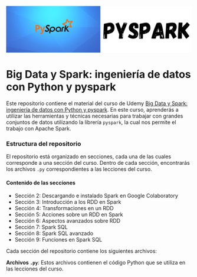 <img src="./img/banner.png">

# Big Data y Spark: ingeniería de datos con Python y pyspark
 
 Este repositorio contiene el material del curso de Udemy [Big Data y Spark: ingeniería de datos con Python y pyspark](https://www.udemy.com/course/big-data-y-spark-ingenieria-de-datos-con-python-y-pyspark/?referralCode=F123CAABFC966F4483EC). En este curso, aprenderás a utilizar las herramientas y técnicas necesarias para trabajar con grandes conjuntos de datos utilizando la librería `pyspark`, la cual nos permite el trabajo con Apache Spark.
 
### Estructura del repositorio

El repositorio está organizado en secciones, cada una de las cuales corresponde a una sección del curso. Dentro de cada sección, encontrarás los archivos `.py` correspondientes a las lecciones del curso.

#### Contenido de las secciones

- Sección 2: Descargando e instalado Spark en Google Colaboratory
- Sección 3: Introducción a los RDD en Spark
- Sección 4: Transformaciones en un RDD
- Sección 5: Acciones sobre un RDD en Spark
- Sección 6: Aspectos avanzados sobre RDD
- Sección 7: Spark SQL
- Sección 8: Spark SQL avanzado
- Sección 9: Funciones en Spark SQL


Cada sección del repositorio contiene los siguientes archivos:

**Archivos `.py`**: Estos archivos contienen el código Python que se utiliza en las lecciones del curso.

